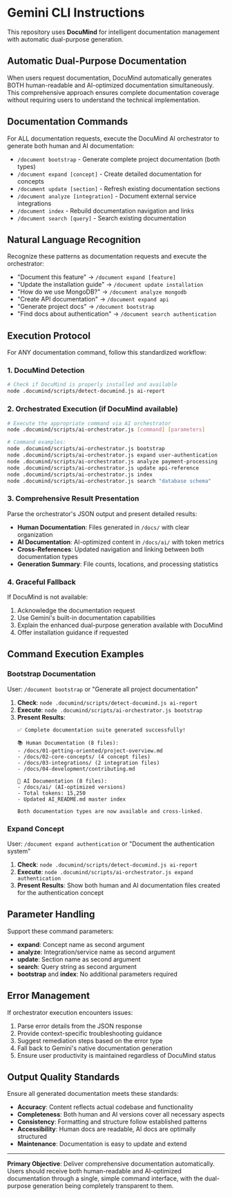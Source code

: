 # Gemini CLI Instructions

This repository uses **DocuMind** for intelligent documentation management with automatic dual-purpose generation.

## Automatic Dual-Purpose Documentation

When users request documentation, DocuMind automatically generates BOTH human-readable and AI-optimized documentation simultaneously. This comprehensive approach ensures complete documentation coverage without requiring users to understand the technical implementation.

## Documentation Commands

For ALL documentation requests, execute the DocuMind AI orchestrator to generate both human and AI documentation:

- `/document bootstrap` - Generate complete project documentation (both types)
- `/document expand [concept]` - Create detailed documentation for concepts
- `/document update [section]` - Refresh existing documentation sections
- `/document analyze [integration]` - Document external service integrations
- `/document index` - Rebuild documentation navigation and links
- `/document search [query]` - Search existing documentation

## Natural Language Recognition

Recognize these patterns as documentation requests and execute the orchestrator:

- "Document this feature" → `/document expand [feature]`
- "Update the installation guide" → `/document update installation`
- "How do we use MongoDB?" → `/document analyze mongodb`
- "Create API documentation" → `/document expand api`
- "Generate project docs" → `/document bootstrap`
- "Find docs about authentication" → `/document search authentication`

## Execution Protocol

For ANY documentation command, follow this standardized workflow:

### 1. DocuMind Detection
```bash
# Check if DocuMind is properly installed and available
node .documind/scripts/detect-documind.js ai-report
```

### 2. Orchestrated Execution (if DocuMind available)
```bash
# Execute the appropriate command via AI orchestrator
node .documind/scripts/ai-orchestrator.js [command] [parameters]

# Command examples:
node .documind/scripts/ai-orchestrator.js bootstrap
node .documind/scripts/ai-orchestrator.js expand user-authentication
node .documind/scripts/ai-orchestrator.js analyze payment-processing
node .documind/scripts/ai-orchestrator.js update api-reference
node .documind/scripts/ai-orchestrator.js index
node .documind/scripts/ai-orchestrator.js search "database schema"
```

### 3. Comprehensive Result Presentation
Parse the orchestrator's JSON output and present detailed results:
- **Human Documentation**: Files generated in `/docs/` with clear organization
- **AI Documentation**: AI-optimized content in `/docs/ai/` with token metrics
- **Cross-References**: Updated navigation and linking between both documentation types
- **Generation Summary**: File counts, locations, and processing statistics

### 4. Graceful Fallback
If DocuMind is not available:
1. Acknowledge the documentation request
2. Use Gemini's built-in documentation capabilities
3. Explain the enhanced dual-purpose generation available with DocuMind
4. Offer installation guidance if requested

## Command Execution Examples

### Bootstrap Documentation
User: `/document bootstrap` or "Generate all project documentation"

1. **Check**: `node .documind/scripts/detect-documind.js ai-report`
2. **Execute**: `node .documind/scripts/ai-orchestrator.js bootstrap`
3. **Present Results**:
   ```
   ✅ Complete documentation suite generated successfully!

   📚 Human Documentation (8 files):
   - /docs/01-getting-oriented/project-overview.md
   - /docs/02-core-concepts/ (4 concept files)
   - /docs/03-integrations/ (2 integration files)
   - /docs/04-development/contributing.md

   🤖 AI Documentation (8 files):
   - /docs/ai/ (AI-optimized versions)
   - Total tokens: 15,250
   - Updated AI_README.md master index

   Both documentation types are now available and cross-linked.
   ```

### Expand Concept
User: `/document expand authentication` or "Document the authentication system"

1. **Check**: `node .documind/scripts/detect-documind.js ai-report`
2. **Execute**: `node .documind/scripts/ai-orchestrator.js expand authentication`
3. **Present Results**: Show both human and AI documentation files created for the authentication concept

## Parameter Handling

Support these command parameters:
- **expand**: Concept name as second argument
- **analyze**: Integration/service name as second argument
- **update**: Section name as second argument
- **search**: Query string as second argument
- **bootstrap** and **index**: No additional parameters required

## Error Management

If orchestrator execution encounters issues:
1. Parse error details from the JSON response
2. Provide context-specific troubleshooting guidance
3. Suggest remediation steps based on the error type
4. Fall back to Gemini's native documentation generation
5. Ensure user productivity is maintained regardless of DocuMind status

## Output Quality Standards

Ensure all generated documentation meets these standards:
- **Accuracy**: Content reflects actual codebase and functionality
- **Completeness**: Both human and AI versions cover all necessary aspects
- **Consistency**: Formatting and structure follow established patterns
- **Accessibility**: Human docs are readable, AI docs are optimally structured
- **Maintenance**: Documentation is easy to update and extend

---

**Primary Objective**: Deliver comprehensive documentation automatically. Users should receive both human-readable and AI-optimized documentation through a single, simple command interface, with the dual-purpose generation being completely transparent to them.
